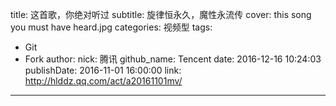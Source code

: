 title: 这首歌，你绝对听过
subtitle: 旋律恒永久，魔性永流传
cover: this song you must have heard.jpg
categories: 视频型
tags:
  - Git
  - Fork
author:
  nick: 腾讯
  github_name: Tencent
date: 2016-12-16 10:24:03
publishDate: 2016-11-01 16:00:00
link: http://hlddz.qq.com/act/a20161101mv/
---
